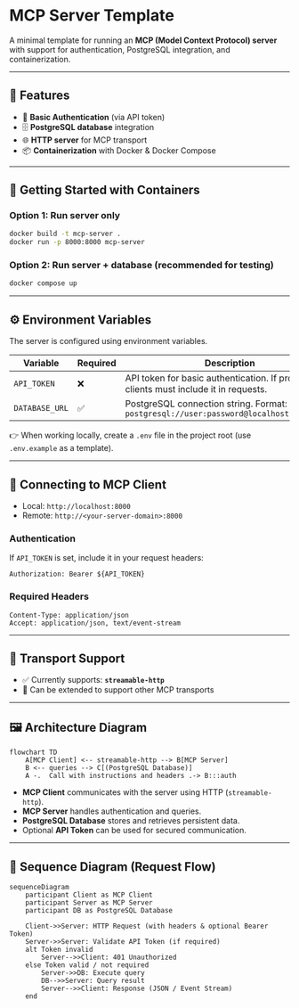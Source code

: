 # MCP Server Template

A minimal template for running an **MCP (Model Context Protocol) server** with support for authentication, PostgreSQL integration, and containerization.

---

## 🚀 Features

* 🔑 **Basic Authentication** (via API token)
* 🗄 **PostgreSQL database** integration
* 🌐 **HTTP server** for MCP transport
* 📦 **Containerization** with Docker & Docker Compose

---

## 🐳 Getting Started with Containers

### Option 1: Run server only

```bash
docker build -t mcp-server .
docker run -p 8000:8000 mcp-server
```

### Option 2: Run server + database (recommended for testing)

```bash
docker compose up
```

---

## ⚙️ Environment Variables

The server is configured using environment variables.

| Variable       | Required | Description                                                                            |
| -------------- | -------- | -------------------------------------------------------------------------------------- |
| `API_TOKEN`    | ❌        | API token for basic authentication. If provided, clients must include it in requests.  |
| `DATABASE_URL` | ✅        | PostgreSQL connection string. Format: `postgresql://user:password@localhost:5432/mydb` |

👉 When working locally, create a `.env` file in the project root (use `.env.example` as a template).

---

## 🔌 Connecting to MCP Client

* Local: `http://localhost:8000`
* Remote: `http://<your-server-domain>:8000`

### Authentication

If `API_TOKEN` is set, include it in your request headers:

```
Authorization: Bearer ${API_TOKEN}
```

### Required Headers

```
Content-Type: application/json
Accept: application/json, text/event-stream
```

---

## 📡 Transport Support

* ✅ Currently supports: **`streamable-http`**
* 🚧 Can be extended to support other MCP transports

---

## 🖼 Architecture Diagram

```mermaid
flowchart TD
    A[MCP Client] <-- streamable-http --> B[MCP Server]
    B <-- queries --> C[(PostgreSQL Database)]
    A -.  Call with instructions and headers .-> B:::auth
```

* **MCP Client** communicates with the server using HTTP (`streamable-http`).
* **MCP Server** handles authentication and queries.
* **PostgreSQL Database** stores and retrieves persistent data.
* Optional **API Token** can be used for secured communication.


---

## 🔄 Sequence Diagram (Request Flow)

```mermaid
sequenceDiagram
    participant Client as MCP Client
    participant Server as MCP Server
    participant DB as PostgreSQL Database

    Client->>Server: HTTP Request (with headers & optional Bearer Token)
    Server->>Server: Validate API Token (if required)
    alt Token invalid
        Server-->>Client: 401 Unauthorized
    else Token valid / not required
        Server->>DB: Execute query
        DB-->>Server: Query result
        Server-->>Client: Response (JSON / Event Stream)
    end
```
